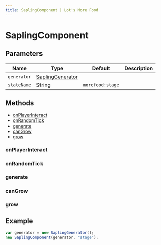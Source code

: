 ```yaml
---
title: SaplingComponent | Lot's More Food
---
```


# SaplingComponent

## Parameters

| Name        | Type                                                    | Default          | Description |
| ----------- | ------------------------------------------------------- | ---------------- | ----------- |
| `generator` | [SaplingGenerator](../SaplingGenerator.md) |                  |             |
| `stateName` | String                                                  | `morefood:stage` |             |

## Methods

- [onPlayerInteract](#onplayerinteract)
- [onRandomTick](#onrandomtick)
- [generate](#generate)
- [canGrow](#cangrow)
- [grow](#grow)

### onPlayerInteract

### onRandomTick

### generate

### canGrow

### grow

## Example

```js
var generator = new SaplingGenerator();
new SaplingComponent(generator, "stage");
```
